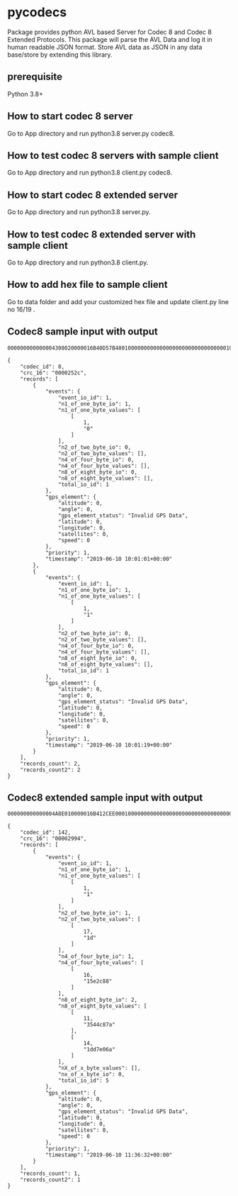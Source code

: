 # pycodecs
Package provides python AVL based Server for Codec 8 and Codec 8 Extended Protocols.
This package will parse the AVL Data and log it in human readable JSON format. Store AVL data as JSON in any data base/store by extending this library.

## prerequisite
Python 3.8+

## How to start codec 8 server
Go to App directory and run python3.8 server.py codec8.

## How to test codec 8 servers with sample client
Go to App directory and run python3.8 client.py codec8.

## How to start codec 8 extended server
Go to App directory and run python3.8 server.py. 
## How to test codec 8 extended server with sample client
Go to App directory and run python3.8 client.py.

## How to add hex file to sample client
Go to data folder and add your customized hex file and update client.py line no 16/19 .

## Codec8 sample input with output

```
000000000000004308020000016B40D57B480100000000000000000000000000000001010101000000000000016B40D5C198010000000000000000000000000000000101010101000000020000252C
```

```
{
    "codec_id": 8,
    "crc_16": "0000252c",
    "records": [
        {
            "events": {
                "event_io_id": 1,
                "n1_of_one_byte_io": 1,
                "n1_of_one_byte_values": [
                    [
                        1,
                        "0"
                    ]
                ],
                "n2_of_two_byte_io": 0,
                "n2_of_two_byte_values": [],
                "n4_of_four_byte_io": 0,
                "n4_of_four_byte_values": [],
                "n8_of_eight_byte_io": 0,
                "n8_of_eight_byte_values": [],
                "total_io_id": 1
            },
            "gps_element": {
                "altitude": 0,
                "angle": 0,
                "gps_element_status": "Invalid GPS Data",
                "latitude": 0,
                "longitude": 0,
                "satellites": 0,
                "speed": 0
            },
            "priority": 1,
            "timestamp": "2019-06-10 10:01:01+00:00"
        },
        {
            "events": {
                "event_io_id": 1,
                "n1_of_one_byte_io": 1,
                "n1_of_one_byte_values": [
                    [
                        1,
                        "1"
                    ]
                ],
                "n2_of_two_byte_io": 0,
                "n2_of_two_byte_values": [],
                "n4_of_four_byte_io": 0,
                "n4_of_four_byte_values": [],
                "n8_of_eight_byte_io": 0,
                "n8_of_eight_byte_values": [],
                "total_io_id": 1
            },
            "gps_element": {
                "altitude": 0,
                "angle": 0,
                "gps_element_status": "Invalid GPS Data",
                "latitude": 0,
                "longitude": 0,
                "satellites": 0,
                "speed": 0
            },
            "priority": 1,
            "timestamp": "2019-06-10 10:01:19+00:00"
        }
    ],
    "records_count": 2,
    "records_count2": 2
}
```

## Codec8 extended sample input with output

```
000000000000004A8E010000016B412CEE000100000000000000000000000000000000010005000100010100010011001D00010010015E2C880002000B000000003544C87A000E000000001DD7E06A00000100002994
```

```
{
    "codec_id": 142,
    "crc_16": "00002994",
    "records": [
        {
            "events": {
                "event_io_id": 1,
                "n1_of_one_byte_io": 1,
                "n1_of_one_byte_values": [
                    [
                        1,
                        "1"
                    ]
                ],
                "n2_of_two_byte_io": 1,
                "n2_of_two_byte_values": [
                    [
                        17,
                        "1d"
                    ]
                ],
                "n4_of_four_byte_io": 1,
                "n4_of_four_byte_values": [
                    [
                        16,
                        "15e2c88"
                    ]
                ],
                "n8_of_eight_byte_io": 2,
                "n8_of_eight_byte_values": [
                    [
                        11,
                        "3544c87a"
                    ],
                    [
                        14,
                        "1dd7e06a"
                    ]
                ],
                "nX_of_x_byte_values": [],
                "nx_of_x_byte_io": 0,
                "total_io_id": 5
            },
            "gps_element": {
                "altitude": 0,
                "angle": 0,
                "gps_element_status": "Invalid GPS Data",
                "latitude": 0,
                "longitude": 0,
                "satellites": 0,
                "speed": 0
            },
            "priority": 1,
            "timestamp": "2019-06-10 11:36:32+00:00"
        }
    ],
    "records_count": 1,
    "records_count2": 1
}
```
